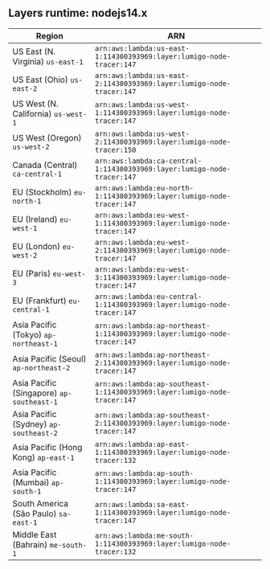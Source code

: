 Layers runtime: nodejs14.x
----
| Region | ARN |
| --- | --- |
|US East (N. Virginia)  `us-east-1`|`arn:aws:lambda:us-east-1:114300393969:layer:lumigo-node-tracer:147`|
|US East (Ohio)  `us-east-2`|`arn:aws:lambda:us-east-2:114300393969:layer:lumigo-node-tracer:147`|
|US West (N. California)  `us-west-1`|`arn:aws:lambda:us-west-1:114300393969:layer:lumigo-node-tracer:147`|
|US West (Oregon)  `us-west-2`|`arn:aws:lambda:us-west-2:114300393969:layer:lumigo-node-tracer:150`|
|Canada (Central)  `ca-central-1`|`arn:aws:lambda:ca-central-1:114300393969:layer:lumigo-node-tracer:147`|
|EU (Stockholm)  `eu-north-1`|`arn:aws:lambda:eu-north-1:114300393969:layer:lumigo-node-tracer:147`|
|EU (Ireland)  `eu-west-1`|`arn:aws:lambda:eu-west-1:114300393969:layer:lumigo-node-tracer:147`|
|EU (London)  `eu-west-2`|`arn:aws:lambda:eu-west-2:114300393969:layer:lumigo-node-tracer:147`|
|EU (Paris)  `eu-west-3`|`arn:aws:lambda:eu-west-3:114300393969:layer:lumigo-node-tracer:147`|
|EU (Frankfurt)  `eu-central-1`|`arn:aws:lambda:eu-central-1:114300393969:layer:lumigo-node-tracer:147`|
|Asia Pacific (Tokyo)  `ap-northeast-1`|`arn:aws:lambda:ap-northeast-1:114300393969:layer:lumigo-node-tracer:147`|
|Asia Pacific (Seoul)  `ap-northeast-2`|`arn:aws:lambda:ap-northeast-2:114300393969:layer:lumigo-node-tracer:147`|
|Asia Pacific (Singapore)  `ap-southeast-1`|`arn:aws:lambda:ap-southeast-1:114300393969:layer:lumigo-node-tracer:147`|
|Asia Pacific (Sydney)  `ap-southeast-2`|`arn:aws:lambda:ap-southeast-2:114300393969:layer:lumigo-node-tracer:147`|
|Asia Pacific (Hong Kong)  `ap-east-1`|`arn:aws:lambda:ap-east-1:114300393969:layer:lumigo-node-tracer:132`|
|Asia Pacific (Mumbai)  `ap-south-1`|`arn:aws:lambda:ap-south-1:114300393969:layer:lumigo-node-tracer:147`|
|South America (São Paulo)  `sa-east-1`|`arn:aws:lambda:sa-east-1:114300393969:layer:lumigo-node-tracer:147`|
|Middle East (Bahrain)  `me-south-1`|`arn:aws:lambda:me-south-1:114300393969:layer:lumigo-node-tracer:132`|
